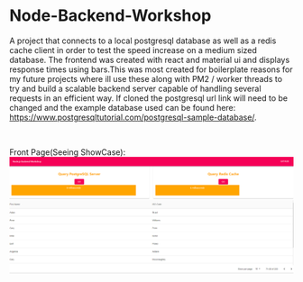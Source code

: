 # Node-Backend-Workshop
A project that connects to a local postgresql database as well as a redis cache client in order to test the speed increase on a medium sized database. The frontend was created with react and material ui and displays response times using bars.This was most created for boilerplate reasons for my future projects where ill use these along with PM2 / worker threads to try and build a scalable backend server capable of handling several requests in an efficient way. If cloned the postgresql url link will need to be changed and the example database used can be found here: 
</br>
https://www.postgresqltutorial.com/postgresql-sample-database/.

  </br>
  
Front Page(Seeing ShowCase):
</br>
![Alt text](https://github.com/DanielLopezCS/Node-Backend-Workshop/blob/master/backendworkshop.png "React Page")

